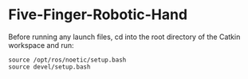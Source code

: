 # Five-Finger-Robotic-Hand
Before running any launch files, cd into the root directory of the Catkin workspace and run:
```
source /opt/ros/noetic/setup.bash
source devel/setup.bash
```
